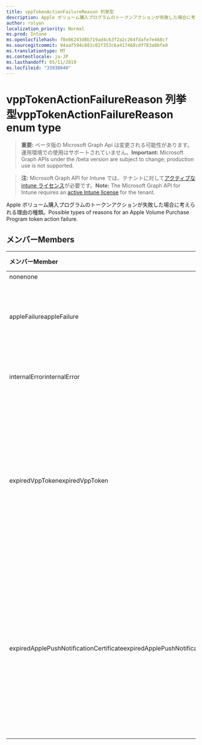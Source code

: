 ```yaml
---
title: vppTokenActionFailureReason 列挙型
description: Apple ボリューム購入プログラムのトークンアクションが失敗した場合に考えられる理由の種類。
author: rolyon
localization_priority: Normal
ms.prod: Intune
ms.openlocfilehash: f8e06243d8b719ad4cb3f2a2c264fdafe7e468cf
ms.sourcegitcommit: 94aaf594c881c02f353c6a417460cdf783a0bfe0
ms.translationtype: MT
ms.contentlocale: ja-JP
ms.lasthandoff: 05/11/2019
ms.locfileid: "33938640"
---
```

# <a name="vpptokenactionfailurereason-enum-type"></a><span data-ttu-id="211c8-103">vppTokenActionFailureReason 列挙型</span><span class="sxs-lookup"><span data-stu-id="211c8-103">vppTokenActionFailureReason enum type</span></span>

> <span data-ttu-id="211c8-104">**重要:** ベータ版の Microsoft Graph Api は変更される可能性があります。運用環境での使用はサポートされていません。</span><span class="sxs-lookup"><span data-stu-id="211c8-104">**Important:** Microsoft Graph APIs under the /beta version are subject to change; production use is not supported.</span></span>

> <span data-ttu-id="211c8-105">**注:** Microsoft Graph API for Intune では、テナントに対して[アクティブな intune ライセンス](https://go.microsoft.com/fwlink/?linkid=839381)が必要です。</span><span class="sxs-lookup"><span data-stu-id="211c8-105">**Note:** The Microsoft Graph API for Intune requires an [active Intune license](https://go.microsoft.com/fwlink/?linkid=839381) for the tenant.</span></span>

<span data-ttu-id="211c8-106">Apple ボリューム購入プログラムのトークンアクションが失敗した場合に考えられる理由の種類。</span><span class="sxs-lookup"><span data-stu-id="211c8-106">Possible types of reasons for an Apple Volume Purchase Program token action failure.</span></span>

## <a name="members"></a><span data-ttu-id="211c8-107">メンバー</span><span class="sxs-lookup"><span data-stu-id="211c8-107">Members</span></span>
|<span data-ttu-id="211c8-108">メンバー</span><span class="sxs-lookup"><span data-stu-id="211c8-108">Member</span></span>|<span data-ttu-id="211c8-109">値</span><span class="sxs-lookup"><span data-stu-id="211c8-109">Value</span></span>|<span data-ttu-id="211c8-110">説明</span><span class="sxs-lookup"><span data-stu-id="211c8-110">Description</span></span>|
|:---|:---|:---|
|<span data-ttu-id="211c8-111">none</span><span class="sxs-lookup"><span data-stu-id="211c8-111">none</span></span>|<span data-ttu-id="211c8-112">.0</span><span class="sxs-lookup"><span data-stu-id="211c8-112">0</span></span>|<span data-ttu-id="211c8-113">なし</span><span class="sxs-lookup"><span data-stu-id="211c8-113">None.</span></span>|
|<span data-ttu-id="211c8-114">appleFailure</span><span class="sxs-lookup"><span data-stu-id="211c8-114">appleFailure</span></span>|<span data-ttu-id="211c8-115">1-d</span><span class="sxs-lookup"><span data-stu-id="211c8-115">1</span></span>|<span data-ttu-id="211c8-116">Apple のサービスでエラーが発生しました。</span><span class="sxs-lookup"><span data-stu-id="211c8-116">There was an error on Apple's service.</span></span>|
|<span data-ttu-id="211c8-117">internalError</span><span class="sxs-lookup"><span data-stu-id="211c8-117">internalError</span></span>|<span data-ttu-id="211c8-118">pbm-2</span><span class="sxs-lookup"><span data-stu-id="211c8-118">2</span></span>|<span data-ttu-id="211c8-119">内部エラーが発生しました。</span><span class="sxs-lookup"><span data-stu-id="211c8-119">There was an internal error.</span></span>|
|<span data-ttu-id="211c8-120">expiredVppToken</span><span class="sxs-lookup"><span data-stu-id="211c8-120">expiredVppToken</span></span>|<span data-ttu-id="211c8-121">1/3</span><span class="sxs-lookup"><span data-stu-id="211c8-121">3</span></span>|<span data-ttu-id="211c8-122">Apple Volume Purchase Program のトークンの有効期限が切れたため、エラーが発生しました。</span><span class="sxs-lookup"><span data-stu-id="211c8-122">There was an error because the Apple Volume Purchase Program token was expired.</span></span>|
|<span data-ttu-id="211c8-123">expiredApplePushNotificationCertificate</span><span class="sxs-lookup"><span data-stu-id="211c8-123">expiredApplePushNotificationCertificate</span></span>|<span data-ttu-id="211c8-124">2/4</span><span class="sxs-lookup"><span data-stu-id="211c8-124">4</span></span>|<span data-ttu-id="211c8-125">Apple Volume Purchase Program プッシュ通知証明書の有効期限が切れたため、エラーが発生しました。</span><span class="sxs-lookup"><span data-stu-id="211c8-125">There was an error because the Apple Volume Purchase Program Push Notification certificate expired.</span></span>|




